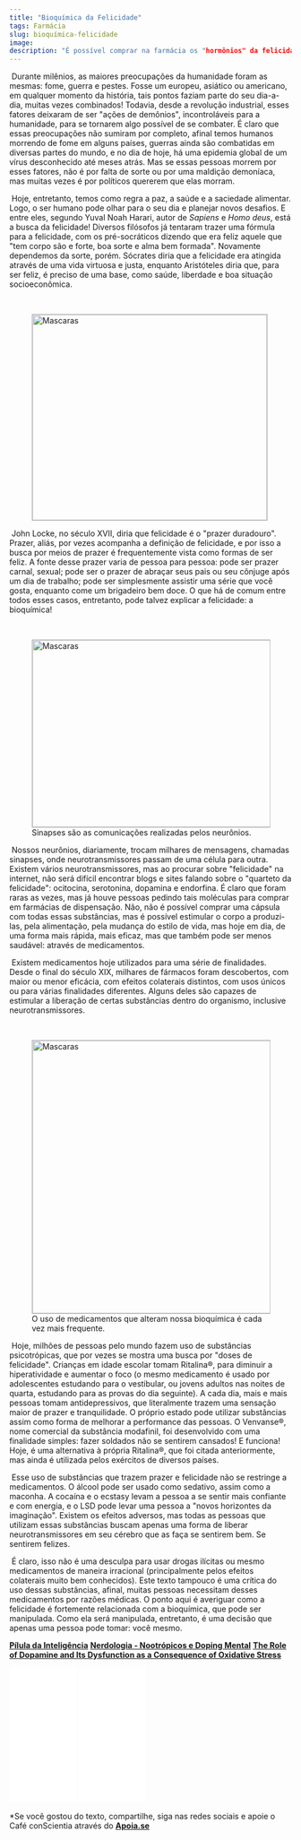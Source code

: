 ```yaml
---
title: "Bioquímica da Felicidade"
tags: Farmácia
slug: bioquímica-felicidade
image: 
description: "É possível comprar na farmácia os "hormônios" da felicidade?"
---
```


​	Durante milênios, as maiores preocupações da humanidade foram as mesmas: fome, guerra e pestes. Fosse um europeu, asiático ou americano, em qualquer momento da história, tais pontos faziam parte do seu dia-a-dia, muitas vezes combinados! Todavia, desde a revolução industrial, esses fatores deixaram de ser "ações de demônios", incontroláveis para a humanidade, para se tornarem algo possível de se combater. É claro que essas preocupações não sumiram por completo, afinal temos humanos morrendo de fome em alguns países, guerras ainda são combatidas em diversas partes do mundo, e no dia de hoje, há uma epidemia global de um vírus desconhecido até meses atrás. Mas se essas pessoas morrem por esses fatores, não é por falta de sorte ou por uma maldição demoníaca, mas muitas vezes é por políticos quererem que elas morram. 

​	Hoje, entretanto, temos como regra a paz, a saúde e a saciedade alimentar. Logo, o ser humano pode olhar para o seu dia e planejar novos desafios. E entre eles, segundo Yuval Noah Harari, autor de *Sapiens* e *Homo deus*, está a busca da felicidade! Diversos filósofos já tentaram trazer uma fórmula para a felicidade, com os pré-socráticos dizendo que era feliz aquele que "tem corpo são e forte, boa sorte e alma bem formada". Novamente dependemos da sorte, porém. Sócrates diria que a felicidade era atingida através de uma vida virtuosa e justa, enquanto Aristóteles diria que, para ser feliz, é preciso de uma base, como saúde, liberdade e boa situação socioeconômica. 

​	<figure class="extend">
    <img src="{{ 'aristoteles.jpg' | media(page) }}" width="419" height="367" alt="Mascaras" style="border: 1px solid #BBB" />
    <figcaption></figcaption>
</figure>

​	John Locke, no século XVII, diria que felicidade é o "prazer duradouro". Prazer, aliás, por vezes acompanha a definição de felicidade, e por isso a busca por meios de prazer é frequentemente vista como formas de ser feliz. A fonte desse prazer varia de pessoa para pessoa: pode ser prazer carnal, sexual; pode ser o prazer de abraçar seus pais ou seu cônjuge após um dia de trabalho; pode ser simplesmente assistir uma série que você gosta, enquanto come um brigadeiro bem doce. O que há de comum entre todos esses casos, entretanto, pode talvez explicar a felicidade: a bioquímica! 

​	<figure class="extend">
    <img src="{{ 'sinapses.jpg' | media(page) }}" width="500" height="334" alt="Mascaras" style="border: 1px solid #BBB" />
    <figcaption>Sinapses são as comunicações realizadas pelos neurônios.</figcaption>
</figure>

​	Nossos neurônios, diariamente, trocam milhares de mensagens, chamadas sinapses, onde neurotransmissores passam de uma célula para outra. Existem vários neurotransmissores, mas ao procurar sobre "felicidade" na internet, não será difícil encontrar blogs e sites falando sobre o "quarteto da felicidade": ocitocina, serotonina, dopamina e endorfina. É claro que foram raras as vezes, mas já houve pessoas pedindo tais moléculas para comprar em farmácias de dispensação. Não, não é possível comprar uma cápsula com todas essas substâncias, mas é possível estimular o corpo a produzi-las, pela alimentação, pela mudança do estilo de vida, mas hoje em dia, de uma forma mais rápida, mais eficaz, mas que também pode ser menos saudável: através de medicamentos. 

​	Existem medicamentos hoje utilizados para uma série de finalidades. Desde o final do século XIX, milhares de fármacos foram descobertos, com maior ou menor eficácia, com efeitos colaterais distintos, com usos únicos ou para várias finalidades diferentes. Alguns deles são capazes de estimular a liberação de certas substâncias dentro do organismo, inclusive neurotransmissores.

​	<figure class="extend">
    <img src="{{ 'Antidepressivos.jpg' | media(page) }}" width="768" height="487" alt="Mascaras" style="border: 1px solid #BBB" />
    <figcaption>O uso de medicamentos que alteram nossa bioquímica é cada vez mais frequente.</figcaption>
</figure>

​	Hoje, milhões de pessoas pelo mundo fazem uso de substâncias psicotrópicas, que por vezes se mostra uma busca por "doses de felicidade". Crianças em idade escolar tomam Ritalina®, para diminuir a hiperatividade e aumentar o foco (o mesmo medicamento é usado por adolescentes estudando para o vestibular, ou jovens adultos nas noites de quarta, estudando para as provas do dia seguinte). A cada dia, mais e mais pessoas tomam antidepressivos, que literalmente trazem uma sensação maior de prazer e tranquilidade. O próprio estado pode utilizar substâncias assim como forma de melhorar a performance das pessoas. O Venvanse®, nome comercial da substância modafinil, foi desenvolvido com uma finalidade simples: fazer soldados não se sentirem cansados! E funciona! Hoje, é uma alternativa à própria Ritalina®, que foi citada anteriormente, mas ainda é utilizada pelos exércitos de diversos países. 

​	Esse uso de substâncias que trazem prazer e felicidade não se restringe a medicamentos. O álcool pode ser usado como sedativo, assim como a maconha. A cocaína e o ecstasy levam a pessoa a se sentir mais confiante e com energia, e o LSD pode levar uma pessoa a "novos horizontes da imaginação". Existem os efeitos adversos, mas todas as pessoas que utilizam essas substâncias buscam apenas uma forma de liberar neurotransmissores em seu cérebro que as faça se sentirem bem. Se sentirem felizes. 

​	É claro, isso não é uma desculpa para usar drogas ilícitas ou mesmo medicamentos de maneira irracional (principalmente pelos efeitos colaterais muito bem conhecidos). Este texto tampouco é uma crítica do uso dessas substâncias, afinal, muitas pessoas necessitam desses medicamentos por razões médicas. O ponto aqui é averiguar como a felicidade é fortemente relacionada com a bioquímica, que pode ser manipulada. Como ela será manipulada, entretanto, é uma decisão que apenas uma pessoa pode tomar: você mesmo.

**[Pílula da Inteligência](https://super.abril.com.br/ciencia/a-pilula-da-inteligencia/)**
**[Nerdologia - Nootrópicos e Doping Mental](https://www.youtube.com/watch?v=y1trAtccL2w)**
**[The Role of Dopamine and Its Dysfunction as a Consequence of Oxidative Stress](http://downloads.hindawi.com/journals/omcl/2016/9730467.pdf)**

<iframe style="width:120px;height:240px;" marginwidth="0" marginheight="0" scrolling="no" frameborder="0" src="//ws-na.amazon-adsystem.com/widgets/q?ServiceVersion=20070822&OneJS=1&Operation=GetAdHtml&MarketPlace=BR&source=ss&ref=as_ss_li_til&ad_type=product_link&tracking_id=cafeconscie04-20&language=pt_BR&marketplace=amazon&region=BR&placement=8535928197&asins=8535928197&linkId=a21e02147bd142013b167286c31f6d8d&show_border=true&link_opens_in_new_window=true"></iframe>
<iframe style="width:120px;height:240px;" marginwidth="0" marginheight="0" scrolling="no" frameborder="0" src="//ws-na.amazon-adsystem.com/widgets/q?ServiceVersion=20070822&OneJS=1&Operation=GetAdHtml&MarketPlace=BR&source=ss&ref=as_ss_li_til&ad_type=product_link&tracking_id=cafeconscie04-20&language=pt_BR&marketplace=amazon&region=BR&placement=8525432180&asins=8525432180&linkId=582a44b0e05bb35b34d2a7efc8268cc7&show_border=true&link_opens_in_new_window=true"></iframe>

*Se você gostou do texto, compartilhe, siga nas redes sociais e apoie o Café conScientia através do **[Apoia.se](https://apoia.se/cafeconscientia)**